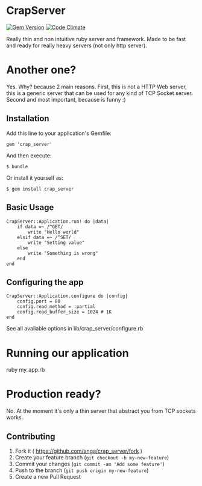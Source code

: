 # CrapServer
[![Gem Version](https://badge.fury.io/rb/crap_server.svg)](http://badge.fury.io/rb/crap_server)
[![Code Climate](https://codeclimate.com/github/anga/crap_server/badges/gpa.svg)](https://codeclimate.com/github/anga/crap_server)

Really thin and non intuitive ruby server and framework. Made to be fast and ready for really heavy servers (not only http server).

# Another one?

Yes. Why? because 2 main reasons. First, this is not a HTTP Web server, this is a generic server that can be used for any kind of TCP Socket server.
Second and most important, because is funny :)

## Installation

Add this line to your application's Gemfile:

    gem 'crap_server'

And then execute:

    $ bundle

Or install it yourself as:

    $ gem install crap_server

## Basic Usage

    CrapServer::Application.run! do |data|
        if data =~ /^GET/
            write "Hello world"
        elsif data =~ /^SET/
            write "Setting value"
        else
            write "Something is wrong"
        end
    end

## Configuring the app

    CrapServer::Application.configure do |config|
        config.port = 80
        config.read_method = :partial
        config.read_buffer_size = 1024 # 1K
    end

See all available options in lib/crap_server/configure.rb

# Running our application

ruby my_app.rb

# Production ready?

No. At the moment it's only a thin server that abstract you from TCP sockets works.

## Contributing

1. Fork it ( https://github.com/anga/crap_server/fork )
2. Create your feature branch (`git checkout -b my-new-feature`)
3. Commit your changes (`git commit -am 'Add some feature'`)
4. Push to the branch (`git push origin my-new-feature`)
5. Create a new Pull Request
